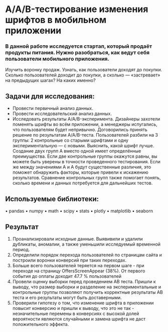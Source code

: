 # A/A/B-тестирование изменения шрифтов в мобильном приложении

### В данной работе исследуется стартап, который продаёт продукты питания. Нужно разобраться, как ведут себя пользователи мобильного приложения.

Изучить воронку продаж. Узнать, как пользователи доходят до покупки. Сколько пользователей доходит до покупки, а сколько — «застревает» на предыдущих шагах? На каких именно?

## Задачи для исследования:
- Провести первичный анализ данных.
- Провести исследовательский анализ данных.
- Исследовать результаты A/A/B-эксперимента. 
Дизайнеры захотели поменять шрифты во всём приложении, а менеджеры испугались, что пользователям будет непривычно. Договорились принять решение по результатам A/A/B-теста. Пользователей разбили на 3 группы: 2 контрольные со старыми шрифтами и одну экспериментальную — с новыми. Выяснить, какой шрифт лучше. Создание двух групп A вместо одной имеет определённые преимущества. Если две контрольные группы окажутся равны, вы можете быть уверены в точности проведенного тестирования. Если же между значениями A и A будут существенные различия, это поможет обнаружить факторы, которые привели к искажению результатов. Сравнение контрольных групп также помогает понять, сколько времени и данных потребуется для дальнейших тестов.

## Используемые библиотеки:
•	pandas
•	numpy
•	math
•	scipy
•	stats
•	plotly
•	matplotlib
•	seaborn

## Результат
1.	Проанализировали исходные данные. Выявивили и удалили дубликаты, аномалии, а также уменьшили исследуемый временной период.
2.	Определили порядок перехода пользователей по страницам сайта и построили воронки конверсий при таких переходах. 
3.	Больше всего пользователей теряется на первом шаге - при переходе на страницу OffersScreenAppear (38%). От первого события до оплаты доходит 47.7 % пользователей
4.	Провели оценку выборки перед проведением АВ теста. Пришли к выводу, что размер выборки и разделение на экспериментальные и контрольные группы позволяют получить корректные результаты АВ теста и его результаты могут быть доставерными.
5.	Проверили гипотезу о том, что изменение шрифта в приложении повысит конверсию и пришли к выводу, что это не так - незначительные перемены в конверсиях с высокой долей вероятности являются случайными и замена шрифта не даст положительного эффекта.

